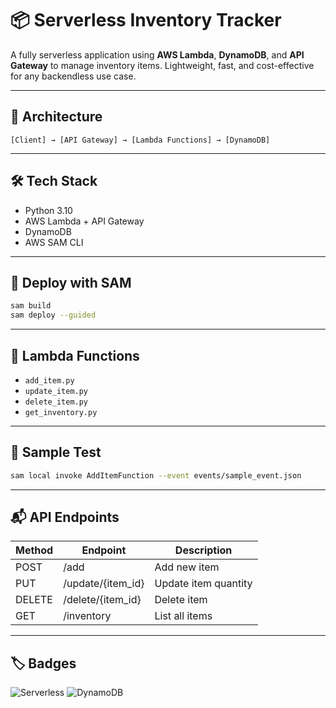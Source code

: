 # 📦 Serverless Inventory Tracker

A fully serverless application using **AWS Lambda**, **DynamoDB**, and **API Gateway** to manage inventory items. Lightweight, fast, and cost-effective for any backendless use case.

---

## 🧠 Architecture

```plaintext
[Client] → [API Gateway] → [Lambda Functions] → [DynamoDB]
```

---

## 🛠️ Tech Stack
- Python 3.10
- AWS Lambda + API Gateway
- DynamoDB
- AWS SAM CLI

---

## 🚀 Deploy with SAM

```bash
sam build
sam deploy --guided
```

---

## 📂 Lambda Functions
- `add_item.py`
- `update_item.py`
- `delete_item.py`
- `get_inventory.py`

---

## 🔬 Sample Test

```bash
sam local invoke AddItemFunction --event events/sample_event.json
```

---

## 📬 API Endpoints

| Method | Endpoint              | Description          |
|--------|-----------------------|----------------------|
| POST   | /add                  | Add new item         |
| PUT    | /update/{item_id}     | Update item quantity |
| DELETE | /delete/{item_id}     | Delete item          |
| GET    | /inventory            | List all items       |

---

## 🏷️ Badges

![Serverless](https://img.shields.io/badge/serverless-aws--lambda-green)
![DynamoDB](https://img.shields.io/badge/database-DynamoDB-blue)
